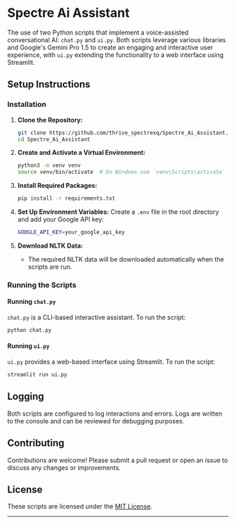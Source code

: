 # Spectre Ai Assistant

The use of two Python scripts that implement a voice-assisted conversational AI: `chat.py` and `ui.py`. Both scripts leverage various libraries and Google's Gemini Pro 1.5 to create an engaging and interactive user experience, with `ui.py` extending the functionality to a web interface using Streamlit.

## Setup Instructions

### Installation

1. **Clone the Repository:**
    ```sh
    git clone https://github.com/thrive_spectrexq/Spectre_Ai_Assistant.git
    cd Spectre_Ai_Assistant
    ```

2. **Create and Activate a Virtual Environment:**
    ```sh
    python3 -m venv venv
    source venv/bin/activate  # On Windows use `venv\Scripts\activate`
    ```

3. **Install Required Packages:**
    ```sh
    pip install -r requirements.txt
    ```

4. **Set Up Environment Variables:**
    Create a `.env` file in the root directory and add your Google API key:
    ```sh
    GOOGLE_API_KEY=your_google_api_key
    ```

5. **Download NLTK Data:**
   - The required NLTK data will be downloaded automatically when the scripts are run.

### Running the Scripts

#### Running `chat.py`

`chat.py` is a CLI-based interactive assistant. To run the script:
```sh
python chat.py
```

#### Running `ui.py`

`ui.py` provides a web-based interface using Streamlit. To run the script:
```sh
streamlit run ui.py
```

## Logging

Both scripts are configured to log interactions and errors. Logs are written to the console and can be reviewed for debugging purposes.

## Contributing

Contributions are welcome! Please submit a pull request or open an issue to discuss any changes or improvements.

## License

These scripts are licensed under the [MIT License](LICENSE).

---

